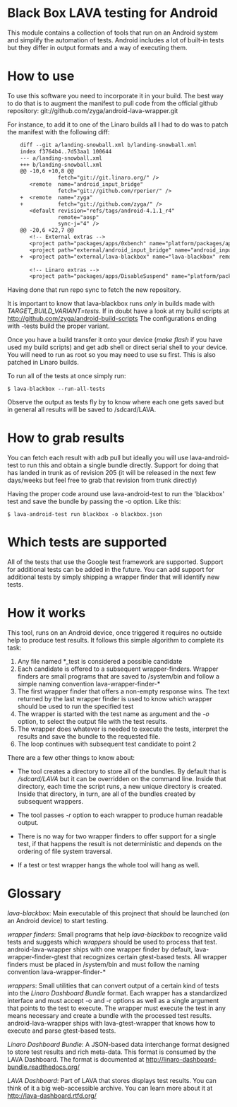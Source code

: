Black Box LAVA testing for Android
=================================

This module contains a collection of tools that run on an Android system and
simplify the automation of tests. Android includes a lot of built-in tests but
they differ in output formats and a way of executing them.

How to use
==========

To use this software you need to incorporate it in your build. The best way to
do that is to augment the manifest to pull code from the official github
repository: git://github.com/zyga/android-lava-wrapper.git

For instance, to add it to one of the Linaro builds all I had to do was to
patch the manifest with the following diff:

```diff
    diff --git a/landing-snowball.xml b/landing-snowball.xml
    index f3764b4..7d53aa1 100644
    --- a/landing-snowball.xml
    +++ b/landing-snowball.xml
    @@ -10,6 +10,8 @@
                fetch="git://git.linaro.org/" />
       <remote  name="android_input_bridge"
                fetch="git://github.com/rperier/" />
    +  <remote  name="zyga"
    +           fetch="git://github.com/zyga/" />
       <default revision="refs/tags/android-4.1.1_r4"
                remote="aosp"
                sync-j="4" />
    @@ -20,6 +22,7 @@
       <!-- External extras -->
       <project path="packages/apps/0xbench" name="platform/packages/apps/0xbench" revision="linaro-master" />
       <project path="external/android_input_bridge" name="android_input_bridge" remote="android_input_bridge" revision="master" />
    +  <project path="external/lava-blackbox" name="lava-blackbox" remote="zyga" revision="master" />
     
       <!-- Linaro extras -->
       <project path="packages/apps/DisableSuspend" name="platform/packages/apps/DisableSuspend" revision="master" />
```

Having done that run repo sync to fetch the new repository.

It is important to know that lava-blackbox runs _only_ in builds made with
*TARGET_BUILD_VARIANT=tests*. If in doubt have a look at my build scripts at
http://github.com/zyga/android-build-scripts The configurations ending with
-tests build the proper variant. 

Once you have a build transfer it onto your device (*make flash* if you have
used my build scripts) and get adb shell or direct serial shell to your device.
You will need to run as root so you may need to use su first. This is also
patched in Linaro builds.

To run all of the tests at once simply run:
    
    $ lava-blackbox --run-all-tests

Observe the output as tests fly by to know where each one gets saved but in
general all results will be saved to /sdcard/LAVA.

How to grab results
===================

You can fetch each result with adb pull but ideally you will use
lava-android-test to run this and obtain a single bundle directly. Support for
doing that has landed in trunk as of revision 205 (it will be released in the
next few days/weeks but feel free to grab that revision from trunk directly)

Having the proper code around  use lava-android-test to run the 'blackbox' test
and save the bundle by passing the -o option. Like this:

    $ lava-android-test run blackbox -o blackbox.json

Which tests are supported
=========================

All of the tests that use the Google test framework are supported. Support for
additional tests can be added in the future. You can add support for additional
tests by simply shipping a wrapper finder that will identify new tests.

How it works
============

This tool, runs on an Android device, once triggered it requires no outside
help to produce test results. It follows this simple algorithm to complete its
task:

 1. Any file named \*\_test is considered a possible candidate
 2. Each candidate is offered to a subsequent wrapper-finders. Wrapper finders
    are small programs that are saved to /system/bin and follow a simple naming
    convention lava-wrapper-finder-\*
 3. The first wrapper finder that offers a non-empty response wins. The text
    returned by the last wrapper finder is used to know which wrapper should be
    used to run the specified test
 4. The wrapper is started with the test name as argument and the *-o* option,
    to select the output file with the test results. 
 5. The wrapper does whatever is needed to execute the tests, interpret the
    results and save the bundle to the requested file.
 6. The loop continues with subsequent test candidate to point 2

There are a few other things to know about:

 * The tool creates a directory to store all of the bundles. By default that is
   */sdcard/LAVA* but it can be overridden on the command line. Inside that
   directory, each time the script runs, a new unique directory is created.
   Inside that directory, in turn, are all of the bundles created by subsequent
   wrappers.

 * The tool passes *-r* option to each wrapper to produce human readable output.
 
 * There is no way for two wrapper finders to offer support for a single test,
   if that happens the result is not deterministic and depends on the ordering
   of file system traversal.

 * If a test or test wrapper hangs the whole tool will hang as well.

Glossary
========

*lava-blackbox*: Main executable of this projnect that should be launched (on
an Android device) to start testing.

*wrapper finders*: Small programs that help *lava-blackbox* to recognize valid
tests and suggests which *wrappers* should be used to process that test.
android-lava-wrapper ships with one wrapper finder by default,
lava-wrapper-finder-gtest that recognizes certain gtest-based tests. All
wrapper finders must be placed in /system/bin and must follow the naming
convention lava-wrapper-finder-\*

*wrappers*: Small utilities that can convert output of a certain kind of tests
into the *Linaro Dashboard Bundle* format. Each wrapper has a standardized
interface and must accept -o and -r options as well as a single argument that
points to the test to execute. The wrapper must execute the test in any means
necessary and create a bundle with the processed test results.
android-lava-wrapper ships with lava-gtest-wrapper that knows how to execute
and parse gtest-based tests.

*Linaro Dashboard Bundle*: A JSON-based data interchange format designed to
store test results and rich meta-data. This format is consumed by the LAVA
Dashboard. The format is documented at
http://linaro-dashboard-bundle.readthedocs.org/

*LAVA Dashboard*: Part of LAVA that stores displays test results. You can think
of it a big web-accessible archive. You can learn more about it at
http://lava-dashboard.rtfd.org/
